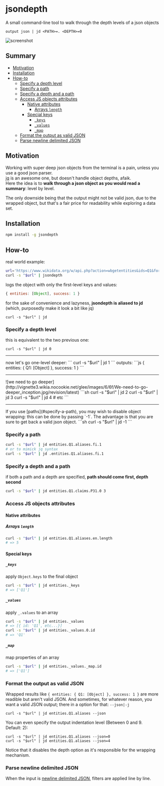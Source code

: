 # jsondepth
A small command-line tool to walk through the depth levels of a json objects

`output json | jd <PATH>=. <DEPTH>=0`

![screenshot](https://cloud.githubusercontent.com/assets/1596934/19417977/b2025c36-93ba-11e6-85fa-6bd274eb6be4.png)

## Summary
<!-- START doctoc generated TOC please keep comment here to allow auto update -->
<!-- DON'T EDIT THIS SECTION, INSTEAD RE-RUN doctoc TO UPDATE -->


- [Motivation](#motivation)
- [Installation](#installation)
- [How-to](#how-to)
  - [Specify a depth level](#specify-a-depth-level)
  - [Specify a path](#specify-a-path)
  - [Specify a depth and a path](#specify-a-depth-and-a-path)
  - [Access JS objects attributes](#access-js-objects-attributes)
    - [Native attributes](#native-attributes)
      - [Arrays `length`](#arrays-length)
    - [Special keys](#special-keys)
      - [`_keys`](#_keys)
      - [`_values`](#_values)
      - [`_map`](#_map)
  - [Format the output as valid JSON](#format-the-output-as-valid-json)
  - [Parse newline delimited JSON](#parse-newline-delimited-json)

<!-- END doctoc generated TOC please keep comment here to allow auto update -->

## Motivation
Working with super deep json objects from the terminal is a pain, unless you use a good json parser.<br>
[jq](https://github.com/stedolan/jq) is an awesome one, but doesn't handle object depths, afaik.<br>
Here the idea is to **walk through a json object as you would read a summary**: level by level.

The only downside being that the output might not be valid json, due to the wrapped object, but that's a fair price for readability while exploring a data set.

## Installation

```sh
npm install -g jsondepth
```
## How-to

real world example:
```sh
url='https://www.wikidata.org/w/api.php?action=wbgetentities&ids=Q1&format=json'
curl -s "$url" | jsondepth
```
logs the object with only the first-level keys and values:
```js
{ entities: [Object], success: 1 }
```
for the sake of convenience and lazyness, **jsondepth is aliased to jd**
<br>
(which, purposedly make it look a bit like jq)
```
curl -s "$url" | jd
```

### Specify a depth level
this is equivalent to the two previous one:
```
curl -s "$url" | jd 0
```
<hr>
now let's go one-level deeper:
```
curl -s "$url" | jd 1
```
outputs:
```js
{ entities: { Q1: [Object] }, success: 1 }
```
<hr>
![we need to go deeper](http://vignette3.wikia.nocookie.net/glee/images/6/6f/We-need-to-go-deeper_inception.jpg/revision/latest)
```sh
curl -s "$url" | jd 2
curl -s "$url" | jd 3
curl -s "$url" | jd 4
# etc
```
<hr>
If you use [paths](#specify-a-path), you may wish to disable object wrapping: this can be done by passing `-1`. The advantage is that you are sure to get back a valid json object.
```sh
curl -s "$url" | jd -1
```

### Specify a path
```sh
curl -s "$url" | jd entities.Q1.aliases.fi.1
# or to mimick jq syntax
curl -s "$url" | jd .entities.Q1.aliases.fi.1
```

### Specify a depth and a path
if both a path and a depth are specified, **path should come first, depth second**
```sh
curl -s "$url" | jd entities.Q1.claims.P31.0 3
```

### Access JS objects attributes
#### Native attributes
##### Arrays `length`
```sh
curl -s "$url" | jd entities.Q1.aliases.en.length
# => 5
```
#### Special keys
##### `_keys`
apply `Object.keys` to the final object
```sh
curl -s "$url" | jd entities._keys
# => ['Q1']
```
##### `_values`
apply `_.values` to an array
```sh
curl -s "$url" | jd entities._values
# => [{ id: 'Q1', etc...}]
curl -s "$url" | jd entities._values.0.id
# => 'Q1'
```
##### `_map`
map properties of an array
```sh
curl -s "$url" | jd entities._values._map.id
# => ['Q1']
```

### Format the output as valid JSON
Wrapped results like `{ entities: { Q1: [Object] }, success: 1 }` are more readible but aren't valid JSON. And sometimes, for whatever reason, you want a valid JSON output; there in a option for that: `--json|-j`
```
curl -s "$url" | jd entities.Q1.aliases --json
```
You can even specify the output indentation level (Between 0 and 9. Default: 2):
```
curl -s "$url" | jd entities.Q1.aliases --json=0
curl -s "$url" | jd entities.Q1.aliases --json=4
```

Notice that it disables the depth option as it's responsible for the wrapping mechanism.

### Parse newline delimited JSON
When the input is [newline delimited JSON](http://ndjson.org/), filters are applied line by line.
